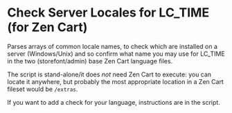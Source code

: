 # Check Server Locales for LC_TIME (for Zen Cart)
Parses arrays of common locale names, to check which are installed on a server (Windows/Unix) and so confirm what name you may use for LC_TIME in the two (storefont/admin) base Zen Cart language files.

The script is stand-alone/it does *not* need Zen Cart to execute: you can locate it anywhere, but probably the most appropriate location in a Zen Cart fileset would be ``/extras``.

If you want to add a check for your language, instructions are in the script.


